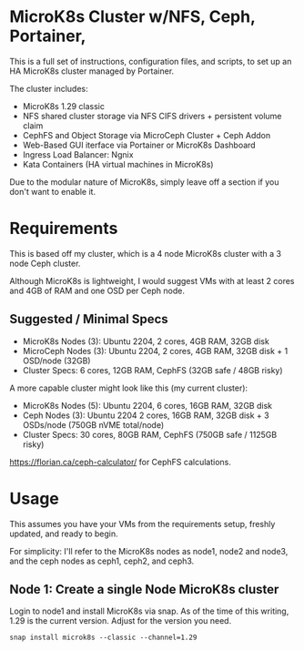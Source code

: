 # MicroK8s Cluster w/NFS, Ceph, Portainer, 

This is a full set of instructions, configuration files, and scripts, to set up an HA MicroK8s cluster managed by Portainer.

The cluster includes:

* MicroK8s 1.29 classic
* NFS shared cluster storage via NFS CIFS drivers + persistent volume claim
* CephFS and Object Storage via MicroCeph Cluster + Ceph Addon
* Web-Based GUI iterface via Portainer or MicroK8s Dashboard
* Ingress Load Balancer: Ngnix
* Kata Containers (HA virtual machines in MicroK8s)

Due to the modular nature of MicroK8s, simply leave off a section if you don't want to enable it.

# Requirements

This is based off my cluster, which is a 4 node MicroK8s cluster with a 3 node Ceph cluster.

Although MicroK8s is lightweight, I would suggest VMs with at least 2 cores and 4GB of RAM and one OSD per Ceph node.

## Suggested / Minimal Specs
* MicroK8s Nodes (3): Ubuntu 2204, 2 cores, 4GB RAM, 32GB disk
* MicroCeph Nodes (3): Ubuntu 2204, 2 cores, 4GB RAM, 32GB disk + 1 OSD/node (32GB)
* Cluster Specs: 6 cores, 12GB RAM, CephFS (32GB safe / 48GB risky)

A more capable cluster might look like this (my current cluster):
* MicroK8s Nodes (5): Ubuntu 2204, 6 cores, 16GB RAM, 32GB disk
* Ceph Nodes (3): Ubuntu 2204 2 cores, 16GB RAM, 32GB disk + 3 OSDs/node (750GB nVME total/node)
* Cluster Specs: 30 cores, 80GB RAM, CephFS (750GB safe / 1125GB risky)

https://florian.ca/ceph-calculator/ for CephFS calculations.

# Usage

This assumes you have your VMs from the requirements setup, freshly updated, and ready to begin.

For simplicity: I'll refer to the MicroK8s nodes as node1, node2 and node3, and the ceph nodes as ceph1, ceph2, and ceph3.

## Node 1: Create a single Node MicroK8s cluster

Login to node1 and install MicroK8s via snap. As of the time of this writing, 1.29 is the current version. Adjust for the version you need.

```
snap install microk8s --classic --channel=1.29
```
